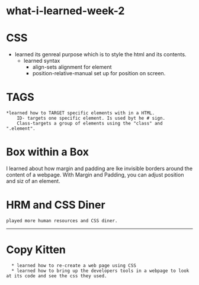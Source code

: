 # what-i-learned-week-2

# CSS
  * learned its genreal purpose which is to style the html and its contents.
    * learned syntax
      *  align-sets alignment for element
      *  position-relative-manual set up for position on screen.

# TAGS #
    *learned how to TARGET specific elements with in a HTML.
        ID- targets one specific element. Is used byt he # sign.
        Class-targets a group of elements using the "class" and ".element".


 # Box within a Box 
  I learned about how margin and padding are lke invisible borders around the content of a webpage. With Margin and Padding, you can adjust position and siz of an element.

  # HRM and CSS Diner
    played more human resources and CSS diner.

   ---

   # Copy Kitten
      * learned how to re-create a web page using CSS
      * learned how to bring up the developers tools in a webpage to look at its code and see the css they used.

 

